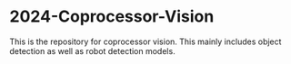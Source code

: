 # 2024-Coprocessor-Vision
This is the repository for coprocessor vision. This mainly includes object detection as well as robot detection models.
